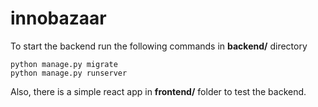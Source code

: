 # innobazaar

To start the backend run the following commands in **backend/** directory
```
python manage.py migrate
python manage.py runserver
```

Also, there is a simple react app in **frontend/** folder to test the backend.
